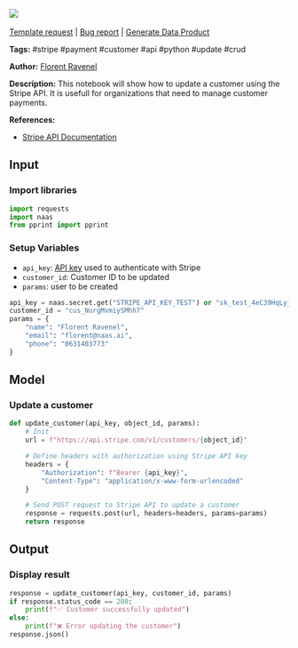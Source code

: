 <a href="https://app.naas.ai/user-redirect/naas/downloader?url=https://raw.githubusercontent.com/jupyter-naas/awesome-notebooks/master/Stripe/Stripe_Update_a_customer.ipynb" target="_parent"><img src="https://naasai-public.s3.eu-west-3.amazonaws.com/Open_in_Naas_Lab.svg"/></a><br><br><a href="https://github.com/jupyter-naas/awesome-notebooks/issues/new?assignees=&labels=&template=template-request.md&title=Tool+-+Action+of+the+notebook+">Template request</a> | <a href="https://github.com/jupyter-naas/awesome-notebooks/issues/new?assignees=&labels=bug&template=bug_report.md&title=Stripe+-+Update+a+customer:+Error+short+description">Bug report</a> | <a href="https://app.naas.ai/user-redirect/naas/downloader?url=https://raw.githubusercontent.com/jupyter-naas/awesome-notebooks/master/Naas/Naas_Start_data_product.ipynb" target="_parent">Generate Data Product</a>

**Tags:** #stripe #payment #customer #api #python #update #crud

**Author:** [Florent Ravenel](https://www.linkedin.com/in/florent-ravenel/)

**Description:** This notebook will show how to update a customer using the Stripe API. It is usefull for organizations that need to manage customer payments.

**References:**
- [Stripe API Documentation](https://stripe.com/docs/api/customers/update)

## Input

### Import libraries


```python
import requests
import naas
from pprint import pprint
```

### Setup Variables
- `api_key`: [API key](https://stripe.com/docs/keys) used to authenticate with Stripe
- `customer_id`: Customer ID to be updated
- `params`: user to be created


```python
api_key = naas.secret.get("STRIPE_API_KEY_TEST") or "sk_test_4eC39HqLyjWDarjtT1zdp7dc"
customer_id = "cus_NurgMvmiySMhh7"
params = {
    "name": "Florent Ravenel",
    "email": "florent@naas.ai",
    "phone": "0631403773"  
}
```

## Model

### Update a customer


```python
def update_customer(api_key, object_id, params):
    # Init
    url = f"https://api.stripe.com/v1/customers/{object_id}"

    # Define headers with authorization using Stripe API key
    headers = {
        "Authorization": f"Bearer {api_key}",
        "Content-Type": "application/x-www-form-urlencoded"
    }

    # Send POST request to Stripe API to update a customer
    response = requests.post(url, headers=headers, params=params)
    return response
```

## Output

### Display result


```python
response = update_customer(api_key, customer_id, params)
if response.status_code == 200:
    print(f"✅ Customer successfully updated")
else:
    print(f"❌ Error updating the customer")
response.json()
```

 
